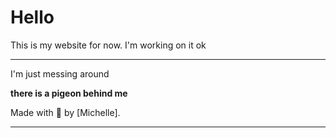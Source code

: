 # Hello 

This is my website for now. I'm working on it ok 

---

I'm just messing around

**there is a pigeon behind me**

Made with 💟 by [Michelle].

---
